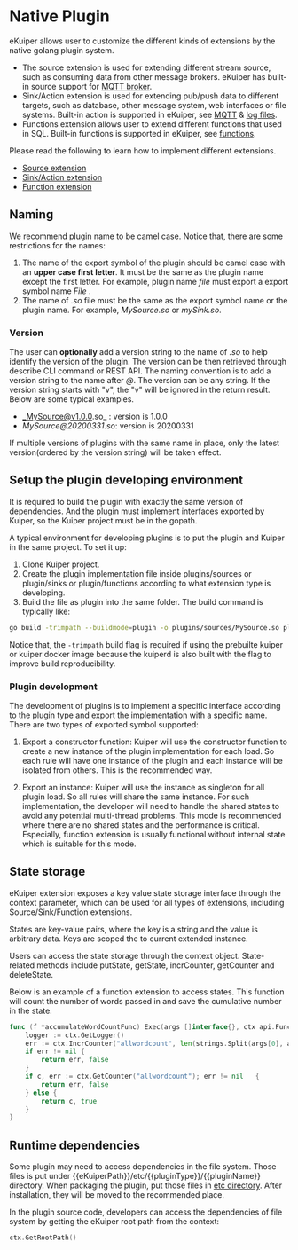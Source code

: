 # Native Plugin

eKuiper allows user to customize the different kinds of extensions by the native golang plugin system. 

- The source extension is used for extending different stream source, such as consuming data from other message brokers. eKuiper has built-in source support for [MQTT broker](../../rules/sources/builtin/mqtt.md).
- Sink/Action extension is used for extending pub/push data to different targets, such as database, other message system, web interfaces or file systems. Built-in action is supported in eKuiper, see [MQTT](../../rules/sinks/builtin/mqtt.md) & [log files](../../rules/sinks/builtin/log.md).
- Functions extension allows user to extend different functions that used in SQL. Built-in functions is supported in eKuiper, see [functions](../../sqls/built-in_functions.md).

Please read the following to learn how to implement different extensions.

- [Source extension](develop/source.md)
- [Sink/Action extension](develop/sink.md)
- [Function extension](develop/function.md)

## Naming

We recommend plugin name to be camel case. Notice that, there are some restrictions for the names:

1. The name of the export symbol of the plugin should be camel case with an **upper case first letter**. It must be the same as the plugin name except the first letter. For example, plugin name _file_ must export a export symbol name _File_ .
2. The name of _.so_ file must be the same as the export symbol name or the plugin name. For example, _MySource.so_ or _mySink.so_.

### Version

The user can **optionally** add a version string to the name of _.so_ to help identify the version of the plugin. The version can be then retrieved through describe CLI command or REST API. The naming convention is to add a version string to the name after _@_. The version can be any string. If the version string starts with "v", the "v" will be ignored in the return result. Below are some typical examples.

- _MySource@v1.0.0.so_ : version is 1.0.0
- _MySource@20200331.so_:  version is 20200331

If multiple versions of plugins with the same name in place, only the latest version(ordered by the version string) will be taken effect.

## Setup the plugin developing environment

It is required to build the plugin with exactly the same version of dependencies. And the plugin must implement interfaces exported by Kuiper, so the Kuiper project must be in the gopath.

A typical environment for developing plugins is to put the plugin and Kuiper in the same project. To set it up:
1. Clone Kuiper project.
2. Create the plugin implementation file inside plugins/sources or plugin/sinks or plugin/functions according to what extension type is developing.
3. Build the file as plugin into the same folder. The build command is typically like:
```bash
go build -trimpath --buildmode=plugin -o plugins/sources/MySource.so plugins/sources/my_source.go
```

Notice that, the `-trimpath` build flag is required if using the prebuilte kuiper or kuiper docker image because the kuiperd is also built with the flag to improve build reproducibility.

### Plugin development

The development of plugins is to implement a specific interface according to the plugin type and export the implementation with a specific name. There are two types of exported symbol supported:

1. Export a constructor function: Kuiper will use the constructor function to create a new instance of the plugin implementation for each load. So each rule will have one instance of the plugin and each instance will be isolated from others. This is the recommended way.

2. Export an instance: Kuiper will use the instance as singleton for all plugin load. So all rules will share the same instance. For such implementation, the developer will need to handle the shared states to avoid any potential multi-thread problems. This mode is recommended where there are no shared states and the performance is critical. Especially, function extension is usually functional without internal state which is suitable for this mode.

## State storage

eKuiper extension exposes a key value state storage interface through the context parameter, which can be used for all types of extensions, including Source/Sink/Function extensions.

States are key-value pairs, where the key is a string and the value is arbitrary data. Keys are scoped the to current extended instance.

Users can access the state storage through the context object. State-related methods include putState, getState, incrCounter, getCounter and deleteState.

Below is an example of a function extension to access states. This function will count the number of words passed in and save the cumulative number in the state.

```go
func (f *accumulateWordCountFunc) Exec(args []interface{}, ctx api.FunctionContext) (interface{}, bool) {
    logger := ctx.GetLogger()    
	err := ctx.IncrCounter("allwordcount", len(strings.Split(args[0], args[1])))
	if err != nil {
		return err, false
	}
	if c, err := ctx.GetCounter("allwordcount"); err != nil   {
		return err, false
	} else {
		return c, true
	}
}
```

## Runtime dependencies

Some plugin may need to access dependencies in the file system. Those files is put under {{eKuiperPath}}/etc/{{pluginType}}/{{pluginName}} directory. When packaging the plugin, put those files in [etc directory](../../operation/restapi/plugins.md#plugin-file-format). After installation, they will be moved to the recommended place.

In the plugin source code, developers can access the dependencies of file system by getting the eKuiper root path from the context:

```go
ctx.GetRootPath()
```